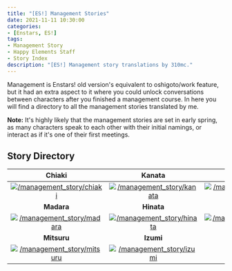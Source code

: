 ```yaml
---
title: "[ES!] Management Stories"
date: 2021-11-11 10:30:00
categories:
- [Enstars, ES!]
tags:
- Management Story
- Happy Elements Staff
- Story Index
description: "[ES!] Management story translations by 310mc."
---
```


Management is Enstars! old version's equivalent to oshigoto/work feature, but it had an extra aspect to it where you could unlock conversations between characters after you finished a management course. In here you will find a directory to all the management stories translated by me.

**Note:** It's highly likely that the management stories are set in early spring, as many characters speak to each other with their initial namings, or interact as if it's one of their first meetings.

<!-- more -->

## Story Directory

|Chiaki|Kanata|Tetora|Midori|Shinobu
| :-----------: | :-----------: | :-----------: | :-----------: | :-----------: |
[![/management_story/chiaki](https://static.wikia.nocookie.net/ensemble-stars/images/8/89/Chiaki_Morisawa_Anime_Chibi.png)](/management_story/chiaki)|[![/management_story/kanata](https://static.wikia.nocookie.net/ensemble-stars/images/d/d2/Kanata_Shinkai_Anime_Chibi.png)](/management_story/kanata)|[![/management_story/tetora](https://static.wikia.nocookie.net/ensemble-stars/images/a/ad/Tetora_Nagumo_Anime_Chibi.png)](/management_story/tetora)|[![/management_story/midori](https://static.wikia.nocookie.net/ensemble-stars/images/f/f4/Midori_Takamine_Anime_Chibi.png)](/management_story/midori)|[![/management_story/shinobu](https://static.wikia.nocookie.net/ensemble-stars/images/f/f7/Shinobu_Sengoku_Anime_Chibi.png)](/management_story/shinobu)
**Madara**|**Hinata**|**Mao**|**Subaru**|**Kuro**|
[![/management_story/madara](https://static.wikia.nocookie.net/ensemble-stars/images/a/a1/Madara_Mikejima_Anime_Chibi.png)](/management_story/madara)|[![/management_story/hinata](https://static.wikia.nocookie.net/ensemble-stars/images/e/e7/Hinata_Aoi_Anime_Chibi.png)](/management_story/hinata)|[![/management_story/mao](https://static.wikia.nocookie.net/ensemble-stars/images/e/ef/Mao_Isara_Anime_Chibi.png)](/management_story/mao)|[![/management_story/subaru](https://static.wikia.nocookie.net/ensemble-stars/images/a/a2/Subaru_Akehoshi_Anime_Chibi.png)](/management_story/subaru)|[![/management_story/kuro](https://static.wikia.nocookie.net/ensemble-stars/images/b/bd/Kuro_Kiryu_Anime_Chibi.png)](/management_story/kuro)
**Mitsuru**|**Izumi**
[![/management_story/mitsuru](https://static.wikia.nocookie.net/ensemble-stars/images/6/63/Mitsuru_Tenma_Anime_Chibi.png)](/management_story/mitsuru)|[![/management_story/izumi](https://static.wikia.nocookie.net/ensemble-stars/images/2/27/Izumi_Sena_Anime_Chibi.png)](/management_story/izumi)|
